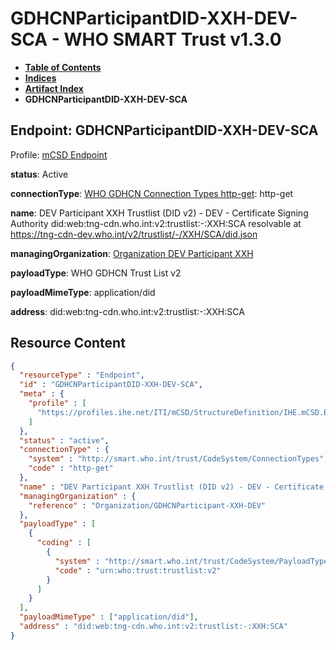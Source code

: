 # GDHCNParticipantDID-XXH-DEV-SCA - WHO SMART Trust v1.3.0

* [**Table of Contents**](toc.md)
* [**Indices**](indices.md)
* [**Artifact Index**](artifacts.md)
* **GDHCNParticipantDID-XXH-DEV-SCA**

## Endpoint: GDHCNParticipantDID-XXH-DEV-SCA

Profile: [mCSD Endpoint](https://profiles.ihe.net/ITI/mCSD/4.0.0/StructureDefinition-IHE.mCSD.Endpoint.html)

**status**: Active

**connectionType**: [WHO GDHCN Connection Types http-get](CodeSystem-ConnectionTypes.md#ConnectionTypes-http-get): http-get

**name**: DEV Participant XXH Trustlist (DID v2) - DEV - Certificate Signing Authority did:web:tng-cdn.who.int:v2:trustlist:-:XXH:SCA resolvable at https://tng-cdn-dev.who.int/v2/trustlist/-/XXH/SCA/did.json

**managingOrganization**: [Organization DEV Participant XXH](Organization-GDHCNParticipant-XXH-DEV.md)

**payloadType**: WHO GDHCN Trust List v2

**payloadMimeType**: application/did

**address**: did:web:tng-cdn.who.int:v2:trustlist:-:XXH:SCA



## Resource Content

```json
{
  "resourceType" : "Endpoint",
  "id" : "GDHCNParticipantDID-XXH-DEV-SCA",
  "meta" : {
    "profile" : [
      "https://profiles.ihe.net/ITI/mCSD/StructureDefinition/IHE.mCSD.Endpoint"
    ]
  },
  "status" : "active",
  "connectionType" : {
    "system" : "http://smart.who.int/trust/CodeSystem/ConnectionTypes",
    "code" : "http-get"
  },
  "name" : "DEV Participant XXH Trustlist (DID v2) - DEV - Certificate Signing Authority\ndid:web:tng-cdn.who.int:v2:trustlist:-:XXH:SCA\nresolvable at https://tng-cdn-dev.who.int/v2/trustlist/-/XXH/SCA/did.json",
  "managingOrganization" : {
    "reference" : "Organization/GDHCNParticipant-XXH-DEV"
  },
  "payloadType" : [
    {
      "coding" : [
        {
          "system" : "http://smart.who.int/trust/CodeSystem/PayloadTypes",
          "code" : "urn:who:trust:trustlist:v2"
        }
      ]
    }
  ],
  "payloadMimeType" : ["application/did"],
  "address" : "did:web:tng-cdn.who.int:v2:trustlist:-:XXH:SCA"
}

```
